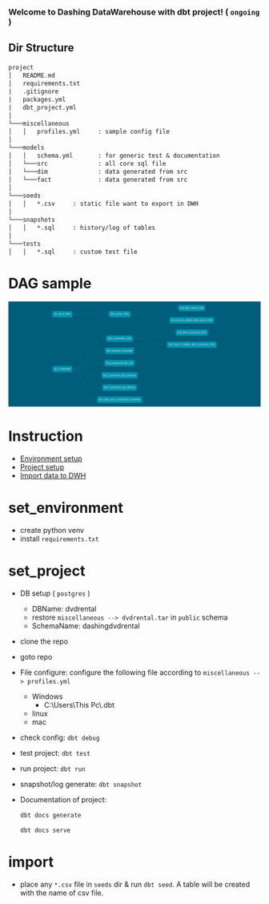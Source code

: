 ### Welcome to Dashing DataWarehouse with dbt project! ( ```ongoing``` )

## Dir Structure

```
project
│   README.md
│   requirements.txt  
|   .gitignore  
|   packages.yml
|   dbt_project.yml
│
└───miscellaneous
│   │   profiles.yml     : sample config file
│   
└───models
│   │   schema.yml       : for generic test & documentation
│   └───src              : all core sql file
│   └───dim              : data generated from src
│   └───fact             : data generated from src
│
└───seeds
│   │   *.csv     : static file want to export in DWH
│   
└───snapshots
│   │   *.sql     : history/log of tables
│   
└───tests
│   │   *.sql     : custom test file 
```

# DAG sample
![graph](dbt-dag.png)

# Instruction
+ [Environment setup](#set_environment)
+ [Project setup](#set_project)
+ [Import data to DWH](#import)

# set_environment
+ create python venv
+ install ```requirements.txt```

# set_project
+ DB setup ( ```postgres``` )
    + DBName: dvdrental
    + restore ```miscellaneous --> dvdrental.tar``` in ```public``` schema
    + SchemaName: dashingdvdrental
+ clone the repo
+ goto repo
+ File configure: configure the following file according to ```miscellaneous --> profiles.yml```

    + Windows
        + C:\Users\This Pc\\.dbt
    + linux
    + mac
+ check config: ```dbt debug```
+ test project: ```dbt test```
+ run project: ```dbt run```
+ snapshot/log generate: ```dbt snapshot```
+ Documentation of project:
    ```text
    dbt docs generate
    ```
    ```text
    dbt docs serve
    ```

# import
+ place any ```*.csv``` file in ```seeds``` dir & run ```dbt seed```. A table will be created with the name of csv file.
